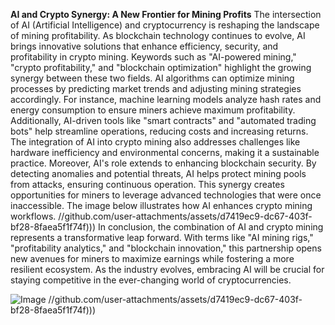 **AI and Crypto Synergy: A New Frontier for Mining Profits**
The intersection of AI (Artificial Intelligence) and cryptocurrency is reshaping the landscape of mining profitability. As blockchain technology continues to evolve, AI brings innovative solutions that enhance efficiency, security, and profitability in crypto mining. Keywords such as "AI-powered mining," "crypto profitability," and "blockchain optimization" highlight the growing synergy between these two fields.
AI algorithms can optimize mining processes by predicting market trends and adjusting mining strategies accordingly. For instance, machine learning models analyze hash rates and energy consumption to ensure miners achieve maximum profitability. Additionally, AI-driven tools like "smart contracts" and "automated trading bots" help streamline operations, reducing costs and increasing returns. The integration of AI into crypto mining also addresses challenges like hardware inefficiency and environmental concerns, making it a sustainable practice.
Moreover, AI's role extends to enhancing blockchain security. By detecting anomalies and potential threats, AI helps protect mining pools from attacks, ensuring continuous operation. This synergy creates opportunities for miners to leverage advanced technologies that were once inaccessible. The image below illustrates how AI enhances crypto mining workflows.
 //github.com/user-attachments/assets/d7419ec9-dc67-403f-bf28-8faea5f1f74f)))
In conclusion, the combination of AI and crypto mining represents a transformative leap forward. With terms like "AI mining rigs," "profitability analytics," and "blockchain innovation," this partnership opens new avenues for miners to maximize earnings while fostering a more resilient ecosystem. As the industry evolves, embracing AI will be crucial for staying competitive in the ever-changing world of cryptocurrencies.

![Image](https://github.com/user-attachments/assets/d7419ec9-dc67-403f-bf28-8faea5f1f74f)
 //github.com/user-attachments/assets/d7419ec9-dc67-403f-bf28-8faea5f1f74f)))
